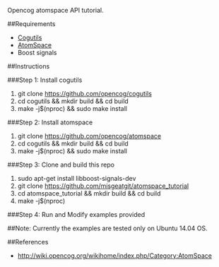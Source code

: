Opencog atomspace API tutorial.

##Requirements

- [Cogutils](https://github.com/opencog/cogutils)
- [AtomSpace](https://github.com/opencog/atomspace)
- Boost signals 

##Instructions

###Step 1: Install cogutils

1. git clone https://github.com/opencog/cogutils
2. cd cogutils && mkdir build && cd build
3. make -j$(nproc) && sudo make install

###Step 2: Install atomspace

1. git clone https://github.com/opencog/atomspace
2. cd cogutils && mkdir build && cd build
3. make -j$(nproc) && sudo make install

###Step 3: Clone and build this repo

1. sudo apt-get install libboost-signals-dev
2. git clone https://github.com/misgeatgit/atomspace_tutorial
3. cd atomspace_tutorial && mkdir build && cd build
4. make -j$(nproc)

###Step 4: Run and Modify examples provided




##Note:
Currently the examples are tested only on Ubuntu 14.04 OS. 


##References

- http://wiki.opencog.org/wikihome/index.php/Category:AtomSpace
